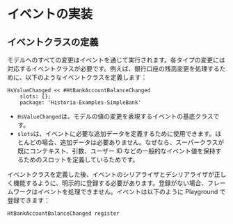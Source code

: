 # イベントの実装

## イベントクラスの定義

モデルへのすべての変更はイベントを通じて実行されます。各タイプの変更には対応するイベントクラスが必要です。例えば、銀行口座の残高変更を処理するために、以下のようなイベントクラスを定義します：

```Smalltalk
HsValueChanged << #HtBankAccountBalanceChanged
    slots: {};
    package: 'Historia-Examples-SimpleBank'
```

- `HsValueChanged`は、モデルの値の変更を表現するイベントの基底クラスです。
- `slots`は、イベントに必要な追加データを定義するために使用できます。ほとんどの場合、追加データは必要ありません。なぜなら、スーパークラスが既にコンテキスト、引数、ユーザー ID などの一般的なイベント値を保持するためのスロットを定義しているためです。

イベントクラスを定義した後、イベントのシリアライザとデシリアライザが正しく機能するように、明示的に登録する必要があります。登録がない場合、フレームワークはイベントを処理できません。イベントは以下のように Playground で登録できます：

```Smalltalk
HtBankAccountBalanceChanged register
```
